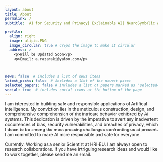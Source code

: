 ```yaml
---
layout: about
title: About
permalink: /
subtitle:  AI for Security and Privacy| Explainable AI| NeuroSymbolic AI| Generative AI

profile:
  align: right
  image: alipic.PNG
  image_circular: true # crops the image to make it circular
  address: >
    <p>Will be Updated Soon</p>
    <p>Email: a.razaraki@yahoo.com</p>

    

news: false  # includes a list of news items
latest_posts: false  # includes a list of the newest posts
selected_papers: false # includes a list of papers marked as "selected={true}"
social: true  # includes social icons at the bottom of the page
---
```

<p>
I am interested in building safe and responsible applications of Artifical intelligence.  My conviction lies in the meticulous construction, design, and comprehensive comprehension of the intricate behavior exhibited by AI systems. This dedication is driven by the imperative to avert any inadvertent occurrences of bias, security vulnerabilities, and breaches of privacy, which I deem to be among the most pressing challenges confronting us at present. I am committed to make AI more responsible and safe for everyone.</p>

<p>
Currently, Working as a senior Scientist at HRI-EU. I am always open to research collaborations. If you have intriguing research ideas and would like to work together, please send me an email.</p>